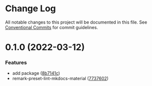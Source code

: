 # Change Log

All notable changes to this project will be documented in this file.
See [Conventional Commits](https://conventionalcommits.org) for commit guidelines.

# 0.1.0 (2022-03-12)


### Features

* add package ([8b7141c](https://github.com/Dup4/remark-preset-lint/commit/8b7141cc58cdda830e6713469963bd126e195d02))
* remark-preset-lint-mkdocs-material ([7737602](https://github.com/Dup4/remark-preset-lint/commit/773760298a56771c8b4085ea704f2dfd5054adf2))
